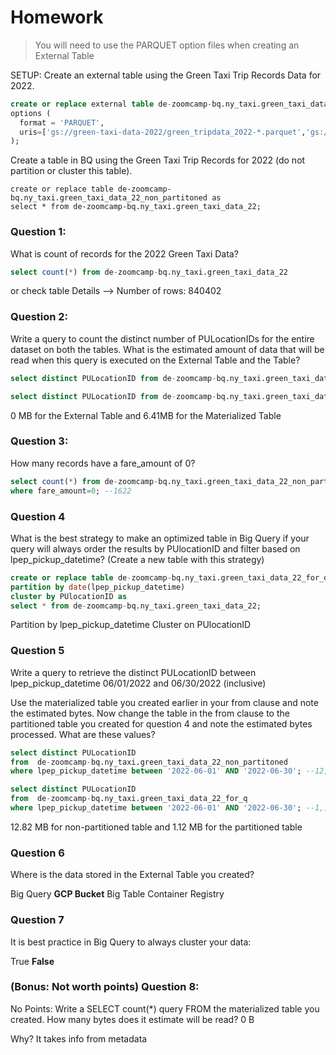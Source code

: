 # Homework

> You will need to use the PARQUET option files when creating an External Table

SETUP:
Create an external table using the Green Taxi Trip Records Data for 2022.

```sql
create or replace external table de-zoomcamp-bq.ny_taxi.green_taxi_data_22
options (
  format = 'PARQUET',
  uris=['gs://green-taxi-data-2022/green_tripdata_2022-*.parquet','gs://green-taxi-data-2022/green_tripdata_2023-*.parquet']
);
```
Create a table in BQ using the Green Taxi Trip Records for 2022 (do not partition or cluster this table).

```
create or replace table de-zoomcamp-bq.ny_taxi.green_taxi_data_22_non_partitoned as
select * from de-zoomcamp-bq.ny_taxi.green_taxi_data_22;
```

### Question 1: 
What is count of records for the 2022 Green Taxi Data?

```sql
select count(*) from de-zoomcamp-bq.ny_taxi.green_taxi_data_22
```
or check table Details --> Number of rows: 840402

### Question 2:
Write a query to count the distinct number of PULocationIDs for the entire dataset on both the tables.
What is the estimated amount of data that will be read when this query is executed on the External Table and the Table?

```sql
select distinct PULocationID from de-zoomcamp-bq.ny_taxi.green_taxi_data_22; --0 MB

select distinct PULocationID from de-zoomcamp-bq.ny_taxi.green_taxi_data_22_non_partitoned; --6.41 MB
```

0 MB for the External Table and 6.41MB for the Materialized Table

### Question 3:

How many records have a fare_amount of 0?

```sql
select count(*) from de-zoomcamp-bq.ny_taxi.green_taxi_data_22_non_partitoned
where fare_amount=0; --1622
```

### Question 4

What is the best strategy to make an optimized table in Big Query if your query will always order the results by PUlocationID and filter based on lpep_pickup_datetime? (Create a new table with this strategy)

```sql
create or replace table de-zoomcamp-bq.ny_taxi.green_taxi_data_22_for_q
partition by date(lpep_pickup_datetime)
cluster by PUlocationID as
select * from de-zoomcamp-bq.ny_taxi.green_taxi_data_22;
```

Partition by lpep_pickup_datetime Cluster on PUlocationID

### Question 5
Write a query to retrieve the distinct PULocationID between lpep_pickup_datetime 06/01/2022 and 06/30/2022 (inclusive)

Use the materialized table you created earlier in your from clause and note the estimated bytes. Now change the table in the from clause to the partitioned table you created for question 4 and note the estimated bytes processed. What are these values?

```sql
select distinct PULocationID
from  de-zoomcamp-bq.ny_taxi.green_taxi_data_22_non_partitoned
where lpep_pickup_datetime between '2022-06-01' AND '2022-06-30'; --12,82 MB

select distinct PULocationID
from  de-zoomcamp-bq.ny_taxi.green_taxi_data_22_for_q
where lpep_pickup_datetime between '2022-06-01' AND '2022-06-30'; --1,12 MB 
```

12.82 MB for non-partitioned table and 1.12 MB for the partitioned table

### Question 6
Where is the data stored in the External Table you created?

Big Query
**GCP Bucket**
Big Table
Container Registry

### Question 7
It is best practice in Big Query to always cluster your data:

True
**False**


### (Bonus: Not worth points) Question 8:

No Points: Write a SELECT count(*) query FROM the materialized table you created. How many bytes does it estimate will be read? 
0 B

Why?
It takes info from metadata
